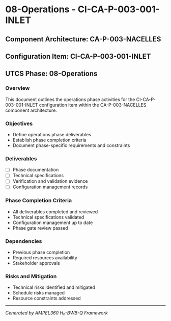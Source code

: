 # 08-Operations - CI-CA-P-003-001-INLET

## Component Architecture: CA-P-003-NACELLES
## Configuration Item: CI-CA-P-003-001-INLET
## UTCS Phase: 08-Operations

### Overview
This document outlines the operations phase activities for the CI-CA-P-003-001-INLET configuration item within the CA-P-003-NACELLES component architecture.

### Objectives
- Define operations phase deliverables
- Establish phase completion criteria
- Document phase-specific requirements and constraints

### Deliverables
- [ ] Phase documentation
- [ ] Technical specifications
- [ ] Verification and validation evidence
- [ ] Configuration management records

### Phase Completion Criteria
- All deliverables completed and reviewed
- Technical specifications validated
- Configuration management up to date
- Phase gate review passed

### Dependencies
- Previous phase completion
- Required resources availability
- Stakeholder approvals

### Risks and Mitigation
- Technical risks identified and mitigated
- Schedule risks managed
- Resource constraints addressed

---
*Generated by AMPEL360 H₂-BWB-Q Framework*
